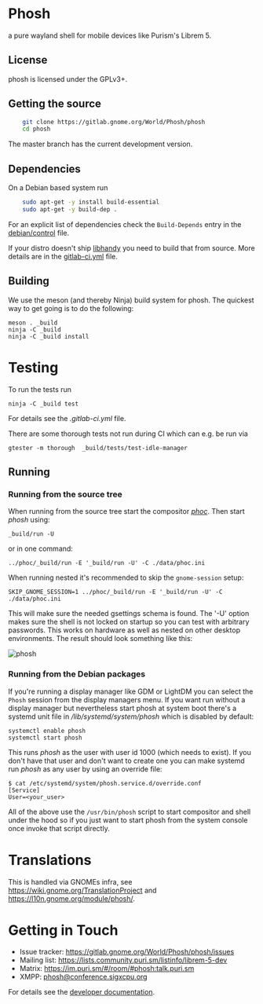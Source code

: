 # Phosh

a pure wayland shell for mobile devices like Purism's Librem 5.

## License

phosh is licensed under the GPLv3+.

## Getting the source

```sh
    git clone https://gitlab.gnome.org/World/Phosh/phosh
    cd phosh
```

The master branch has the current development version.

## Dependencies
On a Debian based system run

```sh
    sudo apt-get -y install build-essential
    sudo apt-get -y build-dep .
```

For an explicit list of dependencies check the `Build-Depends` entry in the
[debian/control][] file.

If your distro doesn't ship [libhandy](https://gitlab.gnome.org/GNOME/libhandy)
you need to build that from source. More details are in the [gitlab-ci.yml][]
file.

## Building

We use the meson (and thereby Ninja) build system for phosh.  The quickest
way to get going is to do the following:

    meson . _build
    ninja -C _build
    ninja -C _build install

# Testing

To run the tests run

    ninja -C _build test

For details see the *.gitlab-ci.yml* file.

There are some thorough tests not run during CI which can e.g. be run via

    gtester -m thorough  _build/tests/test-idle-manager

## Running
### Running from the source tree
When running from the source tree start the compositor *[phoc][]*.
Then start *phosh* using:

    _build/run -U

or in one command:

    ../phoc/_build/run -E '_build/run -U' -C ./data/phoc.ini

When running nested it's recommended to skip the `gnome-session` setup:

    SKIP_GNOME_SESSION=1 ../phoc/_build/run -E '_build/run -U' -C ./data/phoc.ini


This will make sure the needed gsettings schema is found. The '-U' option makes
sure the shell is not locked on startup so you can test with arbitrary
passwords.
This works on hardware as well as nested on other desktop environments. The
result should look something like this:

![phosh](screenshots/phosh.png)

### Running from the Debian packages
If you're running a display manager like GDM or LightDM you can select the
`Phosh` session from the display managers menu. If you want run without a
display manager but nevertheless start phosh at system boot there's a systemd
unit file in */lib/systemd/system/phosh* which is disabled by default:

    systemctl enable phosh
    systemctl start phosh

This runs *phosh* as the user with user id 1000 (which needs to exist). If you
don't have that user and don't want to create one you can make systemd
run *phosh* as any user by using an override file:

    $ cat /etc/systemd/system/phosh.service.d/override.conf
    [Service]
    User=<your_user>

All of the above use the `/usr/bin/phosh` script to start compositor and shell
under the hood so if you just want to start phosh from the system console once
invoke that script directly.

# Translations
This is handled via GNOMEs infra, see
<https://wiki.gnome.org/TranslationProject> and
<https://l10n.gnome.org/module/phosh/>.

# Getting in Touch
* Issue tracker: https://gitlab.gnome.org/World/Phosh/phosh/issues
* Mailing list: https://lists.community.puri.sm/listinfo/librem-5-dev
* Matrix: https://im.puri.sm/#/room/#phosh:talk.puri.sm
* XMPP: phosh@conference.sigxcpu.org

For details see the [developer documentation](https://developer.puri.sm/Contact.html).

[gitlab-ci.yml]: https://gitlab.gnome.org/World/Phosh/phosh/blob/master/.gitlab-ci.yml
[debian/control]: https://gitlab.gnome.org/World/Phosh/phosh/blob/master/debian/control
[phoc]: https://gitlab.gnome.org/World/Phosh/phoc
